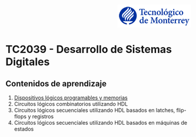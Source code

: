 <div align="right">
<img src="img/teclogo.png">
</div>

# TC2039 - Desarrollo de Sistemas Digitales
## Contenidos de aprendizaje
1. [Dispositivos lógicos programables y memorias](/Module01)
2. Circuitos lógicos combinatorios utilizando HDL
3. Circuitos lógicos secuenciales utilizando HDL basados en latches, flip-flops y registros
4. Circuitos lógicos secuenciales utilizando HDL basados en máquinas de estados 